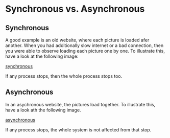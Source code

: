 # Synchronous vs. Asynchronous #

## Synchronous ##
A good example is an old website, where each picture is loaded afer another. When you had additionally slow internet or a bad connection, 
then you were able to observe loading each picture one by one. To illustrate this, have a look at the following image:

[synchronous](images/synchronous.png)

If any process stops, then the whole process stops too.

## Asynchronous ##
In an asychronous website, the pictures load together. To illustrate this, have a look ath the following image.

[asynchronous](images/asynchronous.png)

If any process stops, the whole system is not affected from that stop.